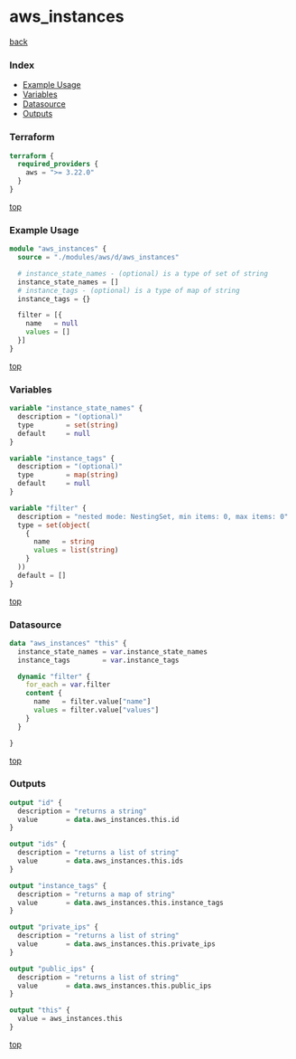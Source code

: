 # aws_instances

[back](../aws.md)

### Index

- [Example Usage](#example-usage)
- [Variables](#variables)
- [Datasource](#datasource)
- [Outputs](#outputs)

### Terraform

```terraform
terraform {
  required_providers {
    aws = ">= 3.22.0"
  }
}
```

[top](#index)

### Example Usage

```terraform
module "aws_instances" {
  source = "./modules/aws/d/aws_instances"

  # instance_state_names - (optional) is a type of set of string
  instance_state_names = []
  # instance_tags - (optional) is a type of map of string
  instance_tags = {}

  filter = [{
    name   = null
    values = []
  }]
}
```

[top](#index)

### Variables

```terraform
variable "instance_state_names" {
  description = "(optional)"
  type        = set(string)
  default     = null
}

variable "instance_tags" {
  description = "(optional)"
  type        = map(string)
  default     = null
}

variable "filter" {
  description = "nested mode: NestingSet, min items: 0, max items: 0"
  type = set(object(
    {
      name   = string
      values = list(string)
    }
  ))
  default = []
}
```

[top](#index)

### Datasource

```terraform
data "aws_instances" "this" {
  instance_state_names = var.instance_state_names
  instance_tags        = var.instance_tags

  dynamic "filter" {
    for_each = var.filter
    content {
      name   = filter.value["name"]
      values = filter.value["values"]
    }
  }

}
```

[top](#index)

### Outputs

```terraform
output "id" {
  description = "returns a string"
  value       = data.aws_instances.this.id
}

output "ids" {
  description = "returns a list of string"
  value       = data.aws_instances.this.ids
}

output "instance_tags" {
  description = "returns a map of string"
  value       = data.aws_instances.this.instance_tags
}

output "private_ips" {
  description = "returns a list of string"
  value       = data.aws_instances.this.private_ips
}

output "public_ips" {
  description = "returns a list of string"
  value       = data.aws_instances.this.public_ips
}

output "this" {
  value = aws_instances.this
}
```

[top](#index)